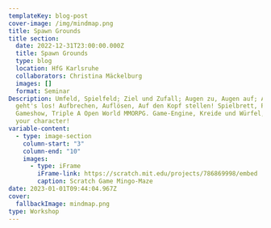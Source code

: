 ```yaml
---
templateKey: blog-post
cover-image: /img/mindmap.png
title: Spawn Grounds
title section:
  date: 2022-12-31T23:00:00.000Z
  title: Spawn Grounds
  type: blog
  location: HfG Karlsruhe
  collaborators: Christina Mäckelburg
  images: []
  format: Seminar
Description: Umfeld, Spielfeld; Ziel und Zufall; Augen zu, Augen auf; Auf Los
  geht's los! Aufbrechen, Auflösen, Auf den Kopf stellen! Spielbrett, Pausenhof,
  Gameshow, Triple A Open World MMORPG. Game-Engine, Kreide und Würfel, choose
  your character!
variable-content:
  - type: image-section
    column-start: "3"
    column-end: "10"
    images:
      - type: iFrame
        iFrame-link: https://scratch.mit.edu/projects/786869998/embed
        caption: Scratch Game Mingo-Maze
date: 2023-01-01T09:44:04.967Z
cover:
  fallbackImage: mindmap.png
type: Workshop
---
```

